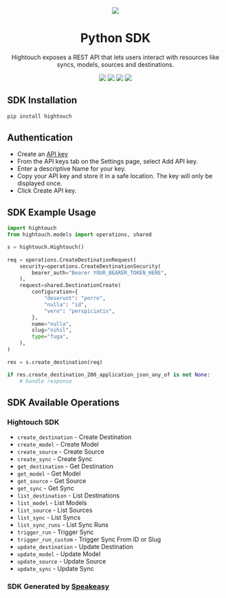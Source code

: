 <div align="center">
  <img src="https://user-images.githubusercontent.com/6267663/221538828-de1343f2-b249-4ba2-85e3-a2e43cc5f265.svg">
  <h1>Python SDK</h1>
  <p>Hightouch exposes a REST API that lets users interact with resources like syncs, models, sources and destinations.</p>
  <a href="https://hightouch.com/docs/api-reference"><img src="https://img.shields.io/static/v1?label=Docs&message=API Ref&color=000000&style=for-the-badge" /></a>
  <a href="https://github.com/speakeasy-sdks/hightouch-python-sdk/actions"><img src="https://img.shields.io/github/actions/workflow/status/speakeasy-sdks/hightouch-python-sdk/speakeasy_sdk_generation.yml?style=for-the-badge" /></a>
  <a href="https://opensource.org/licenses/MIT"><img src="https://img.shields.io/badge/License-MIT-blue.svg?style=for-the-badge" /></a>
  <a href="https://github.com/speakeasy-sdks/hightouch-python-sdk/releases"><img src="https://img.shields.io/github/v/release/speakeasy-sdks/hightouch-python-sdk?sort=semver&style=for-the-badge" /></a>
</div>

<!-- Start SDK Installation -->
## SDK Installation

```bash
pip install hightouch
```
<!-- End SDK Installation -->

## Authentication

- Create an [API key](https://app.hightouch.com/settings/api-keys)
- From the API keys tab on the Settings page, select Add API key.
- Enter a descriptive Name for your key.
- Copy your API key and store it in a safe location. The key will only be displayed once.
- Click Create API key.

## SDK Example Usage
<!-- Start SDK Example Usage -->
```python
import hightouch
from hightouch.models import operations, shared

s = hightouch.Hightouch()
   
req = operations.CreateDestinationRequest(
    security=operations.CreateDestinationSecurity(
        bearer_auth="Bearer YOUR_BEARER_TOKEN_HERE",
    ),
    request=shared.DestinationCreate(
        configuration={
            "deserunt": "porro",
            "nulla": "id",
            "vero": "perspiciatis",
        },
        name="nulla",
        slug="nihil",
        type="fuga",
    ),
)
    
res = s.create_destination(req)

if res.create_destination_200_application_json_any_of is not None:
    # handle response
```
<!-- End SDK Example Usage -->

<!-- Start SDK Available Operations -->
## SDK Available Operations

### Hightouch SDK

* `create_destination` - Create Destination
* `create_model` - Create Model
* `create_source` - Create Source
* `create_sync` - Create Sync
* `get_destination` - Get Destination
* `get_model` - Get Model
* `get_source` - Get Source
* `get_sync` - Get Sync
* `list_destination` - List Destinations
* `list_model` - List Models
* `list_source` - List Sources
* `list_sync` - List Syncs
* `list_sync_runs` - List Sync Runs
* `trigger_run` - Trigger Sync
* `trigger_run_custom` - Trigger Sync From ID or Slug
* `update_destination` - Update Destination
* `update_model` - Update Model
* `update_source` - Update Source
* `update_sync` - Update Sync
<!-- End SDK Available Operations -->

### SDK Generated by [Speakeasy](https://speakeasyapi.dev/)
